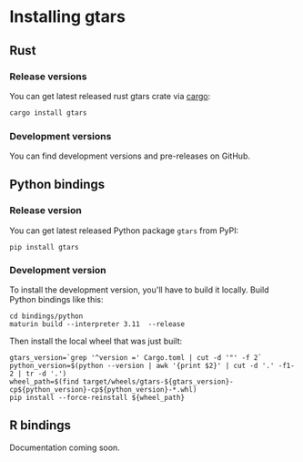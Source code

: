 # Installing gtars

## Rust

### Release versions

You can get latest released rust gtars crate via [cargo](https://crates.io/crates/gtars):

```bash
cargo install gtars
```

### Development versions

You can find development versions and pre-releases on GitHub.


## Python bindings

### Release version

You can get latest released Python package `gtars` from PyPI:

```console
pip install gtars
```

### Development version

To install the development version, you'll have to build it locally. Build Python bindings like this:

```console
cd bindings/python
maturin build --interpreter 3.11  --release
```

Then install the local wheel that was just built:

```console
gtars_version=`grep '^version =' Cargo.toml | cut -d '"' -f 2`
python_version=$(python --version | awk '{print $2}' | cut -d '.' -f1-2 | tr -d '.')
wheel_path=$(find target/wheels/gtars-${gtars_version}-cp${python_version}-cp${python_version}-*.whl)
pip install --force-reinstall ${wheel_path}
```

## R bindings

Documentation coming soon.
